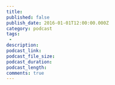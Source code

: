 ```yaml
---
title:
published: false
publish_date: 2016-01-01T12:00:00.000Z
category: podcast
tags:
 - 
description:
podcast_link:
podcast_file_size:
podcast_duration:
podcast_length:
comments: true
---
```

